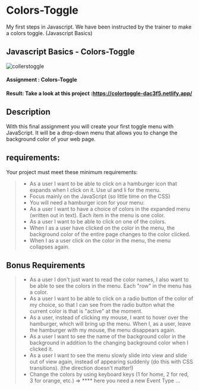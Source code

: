 # Colors-Toggle

My first steps in Javascript. We have been instructed by the trainer to make a colors toggle. (Javascript Basics)

## Javascript Basics - Colors-Toggle

![collerstoggle](https://user-images.githubusercontent.com/72910410/110762058-af998300-8250-11eb-9bf1-8dd492ec8906.jpg)

#### **Assignment : Colors-Toggle**

#### **Result:** Take a look at this project :https://colortoggle-dac3f5.netlify.app/

## Description

With this final assignment you will create your first toggle menu with JavaScript.
It will be a drop-down menu that allows you to change the background color of your web page.

## requirements:

Your project must meet these minimum requirements:

> - As a user I want to be able to click on a hamburger icon that expands when I click on it.
>   Use ul and li for the menu.
> - Focus mainly on the JavaScript (so little time on the CSS)
> - You will need a hamburger icon for your menu:
> - As a user I want to have a choice of colors in the expanded menu (written out in text). Each item in the menu is one color.
> - As a user I want to be able to click on one of the colors.
> - When I as a user have clicked on the color in the menu, the background color of the entire page changes to the color clicked.
> - When I as a user click on the color in the menu, the menu collapses again.

## Bonus Requirements

> - As a user I don't just want to read the color names, I also want to be able to see the colors in the menu. Each "row" in the menu has a color.
> - As a user I want to be able to click on a radio button of the color of my choice, so that I can see from the radio button what the current color is that is "active" at the moment.
> - As a user, instead of clicking my mouse, I want to hover over the hamburger, which will bring up the menu. When I, as a user, leave the hamburger with my mouse, the menu disappears again.
> - As a user I want to see the name of the background color in the background in addition to the changing background color when I clicked it.
> - As a user I want to see the menu slowly slide into view and slide out of view again, instead of appearing suddenly (do this with CSS transitions). (the direction doesn't matter!)
> - Change the colors by using keyboard keys (1 for home, 2 for red, 3 for orange, etc.) ⇒ \*\*\*\* here you need a new Event Type ...
